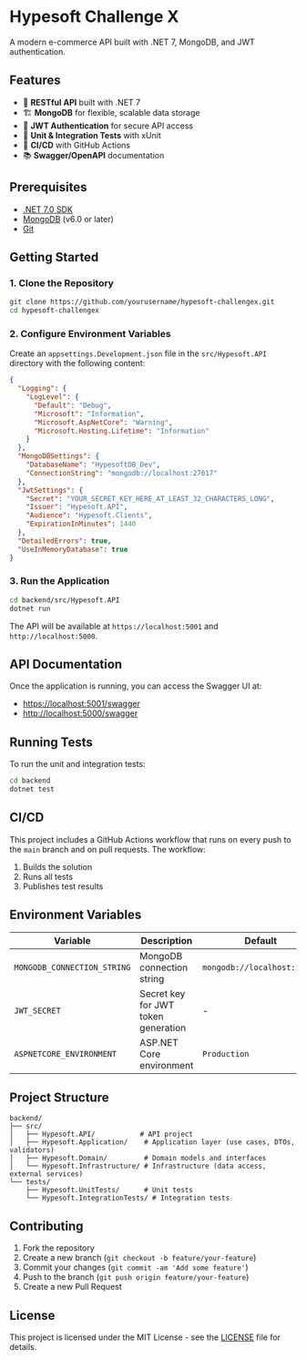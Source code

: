 # Hypesoft Challenge X

A modern e-commerce API built with .NET 7, MongoDB, and JWT authentication.

## Features

- 🚀 **RESTful API** built with .NET 7
- 🏗 **MongoDB** for flexible, scalable data storage
- 🔐 **JWT Authentication** for secure API access
- 🧪 **Unit & Integration Tests** with xUnit
- 🔄 **CI/CD** with GitHub Actions
- 📚 **Swagger/OpenAPI** documentation

## Prerequisites

- [.NET 7.0 SDK](https://dotnet.microsoft.com/download/dotnet/7.0)
- [MongoDB](https://www.mongodb.com/try/download/community) (v6.0 or later)
- [Git](https://git-scm.com/)

## Getting Started

### 1. Clone the Repository

```bash
git clone https://github.com/yourusername/hypesoft-challengex.git
cd hypesoft-challengex
```

### 2. Configure Environment Variables

Create an `appsettings.Development.json` file in the `src/Hypesoft.API` directory with the following content:

```json
{
  "Logging": {
    "LogLevel": {
      "Default": "Debug",
      "Microsoft": "Information",
      "Microsoft.AspNetCore": "Warning",
      "Microsoft.Hosting.Lifetime": "Information"
    }
  },
  "MongoDBSettings": {
    "DatabaseName": "HypesoftDB_Dev",
    "ConnectionString": "mongodb://localhost:27017"
  },
  "JwtSettings": {
    "Secret": "YOUR_SECRET_KEY_HERE_AT_LEAST_32_CHARACTERS_LONG",
    "Issuer": "Hypesoft.API",
    "Audience": "Hypesoft.Clients",
    "ExpirationInMinutes": 1440
  },
  "DetailedErrors": true,
  "UseInMemoryDatabase": true
}
```

### 3. Run the Application

```bash
cd backend/src/Hypesoft.API
dotnet run
```

The API will be available at `https://localhost:5001` and `http://localhost:5000`.

## API Documentation

Once the application is running, you can access the Swagger UI at:
- [https://localhost:5001/swagger](https://localhost:5001/swagger)
- [http://localhost:5000/swagger](http://localhost:5000/swagger)

## Running Tests

To run the unit and integration tests:

```bash
cd backend
dotnet test
```

## CI/CD

This project includes a GitHub Actions workflow that runs on every push to the `main` branch and on pull requests. The workflow:

1. Builds the solution
2. Runs all tests
3. Publishes test results

## Environment Variables

| Variable | Description | Default |
|----------|-------------|---------|
| `MONGODB_CONNECTION_STRING` | MongoDB connection string | `mongodb://localhost:27017` |
| `JWT_SECRET` | Secret key for JWT token generation | - |
| `ASPNETCORE_ENVIRONMENT` | ASP.NET Core environment | `Production` |

## Project Structure

```
backend/
├── src/
│   ├── Hypesoft.API/           # API project
│   ├── Hypesoft.Application/    # Application layer (use cases, DTOs, validators)
│   ├── Hypesoft.Domain/         # Domain models and interfaces
│   └── Hypesoft.Infrastructure/ # Infrastructure (data access, external services)
└── tests/
    ├── Hypesoft.UnitTests/      # Unit tests
    └── Hypesoft.IntegrationTests/ # Integration tests
```

## Contributing

1. Fork the repository
2. Create a new branch (`git checkout -b feature/your-feature`)
3. Commit your changes (`git commit -am 'Add some feature'`)
4. Push to the branch (`git push origin feature/your-feature`)
5. Create a new Pull Request

## License

This project is licensed under the MIT License - see the [LICENSE](LICENSE) file for details.
